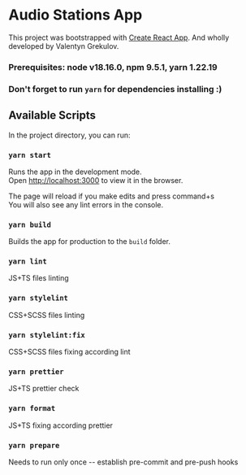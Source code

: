 # Audio Stations App

This project was bootstrapped with [Create React App](https://github.com/facebook/create-react-app).
And wholly developed by Valentyn Grekulov.

### Prerequisites: node v18.16.0, npm 9.5.1, yarn 1.22.19

### Don't forget to run `yarn` for dependencies installing :)

## Available Scripts

In the project directory, you can run:

### `yarn start`

Runs the app in the development mode.\
Open [http://localhost:3000](http://localhost:3000) to view it in the browser.

The page will reload if you make edits and press command+s \
You will also see any lint errors in the console.

### `yarn build`

Builds the app for production to the `build` folder.

### `yarn lint`

JS+TS files linting

### `yarn stylelint`

CSS+SCSS files linting

### `yarn stylelint:fix`

CSS+SCSS files fixing according lint

### `yarn prettier`

JS+TS prettier check

### `yarn format`

JS+TS fixing according prettier

### `yarn prepare`

Needs to run only once -- establish pre-commit and pre-push hooks
